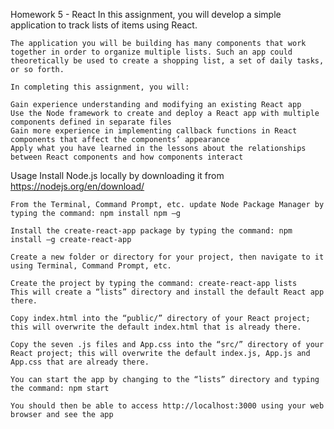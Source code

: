 Homework 5 - React
	In this assignment, you will develop a simple application to track lists of items using React.

	The application you will be building has many components that work together in order to organize multiple lists. Such an app could theoretically be used to create a shopping list, a set of daily tasks, or so forth.

	In completing this assignment, you will:

	Gain experience understanding and modifying an existing React app
	Use the Node framework to create and deploy a React app with multiple components defined in separate files
	Gain more experience in implementing callback functions in React components that affect the components’ appearance
	Apply what you have learned in the lessons about the relationships between React components and how components interact

Usage
	Install Node.js locally by downloading it from https://nodejs.org/en/download/

	From the Terminal, Command Prompt, etc. update Node Package Manager by typing the command: npm install npm –g

	Install the create-react-app package by typing the command: npm install –g create-react-app

	Create a new folder or directory for your project, then navigate to it using Terminal, Command Prompt, etc.

	Create the project by typing the command: create-react-app lists
	This will create a “lists” directory and install the default React app there.

	Copy index.html into the “public/” directory of your React project; this will overwrite the default index.html that is already there.

	Copy the seven .js files and App.css into the “src/” directory of your React project; this will overwrite the default index.js, App.js and App.css that are already there.

	You can start the app by changing to the “lists” directory and typing the command: npm start

	You should then be able to access http://localhost:3000 using your web browser and see the app